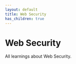 ```yaml
---
layout: default
title: Web Security
has_children: true
---
```


# Web Security

All learnings about Web Security.
